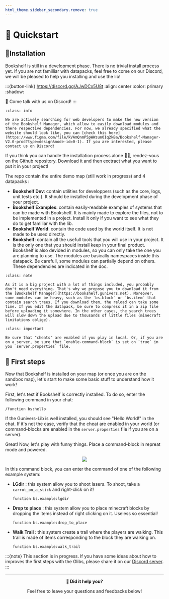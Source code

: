 ```yaml
---
html_theme.sidebar_secondary.remove: true
---
```


# 🚀 Quickstart

## 🔌Installation

Bookshelf is still in a development phase. There is no trivial install process yet. If you are not familliar with datapacks, feel free to come on our Discord, we will be pleased to help you installing and use the lib!

:::{button-link} https://discord.gg/AJwDCx5U8t
:align: center
:color: primary
:shadow:

💬 Come talk with us on Discord!
:::

```{admonition} 🤝 Help us improving the install process
:class: info

We are actively searching for web developers to make the new version of the Bookshelf Manager, which allow to easily download modules and there respective dependencies. For now, we already specified what the website should look like, you can [check this here](https://www.figma.com/file/kVAmQnmP5pWWzun0Iq2kBa/Bookshelf-Manager-V2.0-prod?type=design&node-id=0-1). If you are interested, please contact us on Discord!
```

If you think you can handle the installation process alone 💪😎, rendez-vous on the Github repository. Download it and then exctract what you want to put it in your project!

The repo contain the entire demo map (still work in progress) and 4 datapacks :
- **Bookshelf Dev**: contain utilities for developpers (such as the core, logs, unit tests etc.). It should be installed during the development phase of your project.
- **Bookshelf Examples**: contain easily-readable examples of systems that can be made with Bookshelf. It is mainly made to explore the files, not to be implemented in a project. Install it only if you want to see what they do to get familiar with the lib.
- **Bookshelf World**: contain the code used by the world itself. It is not made to be used directly.
- **Bookshelf**: contain all the usefull tools that you will use in your project. It is the only one that you should install keep in your final product. Bookshelf is also devided in modules, so you can only take the one you are planning to use. The modules are basically namespaces inside this datapack. Be carefull, some modules can partially depend on others. These dependencies are indicated in the doc.

```{admonition} You can take only what you need!
:class: note

As it is a big project with a lot of things included, you probably don't need everything. That's why we propose you to download it from the [Bookshelf Manager](https://bookshelf.gunivers.net). Moreover, some modules can be heavy, such as the `bs.block` or `bs.item` that contain search trees. If you download them, the reload can take some time. If you edit the datapack, be sure to compress it in a zip file before uploading it somewhere. In the other cases, the search trees will slow down the upload due to thousands of little files (minecraft limitations oblige).
```

```{admonition} Allow cheats / Enable command-blocks
:class: important

Be sure that "cheats" are enabled if you play in local. Or, if you are on a server, be sure that `enable-command-block` is set on `true` in you `server.properties` file.
```

## 👶 First steps

Now that Bookshelf is installed on your map (or once you are on the sandbox map), let's start to make some basic stuff to understand how it work!

First, let's test if Bookshelf is correctly installed. To do so, enter the following command in your chat:

```
/function bs:hello
```

If the Gunivers-Lib is well installed, you should see "Hello World!" in the chat. If it's not the case, verify that the cheat are enabled in your world (or command-blocks are enabled in the `server.properties` file if you are on a server).

Great! Now, let's play with funny things. Place a command-block in repreat mode and powered.

<div align="center">

![](https://gunivers.net/wp-content/uploads/2022/06/Command-block-repeat-1.png)

</div>

In this command block, you can enter the command of one of the following example system:

- **LGdir** : this system allow you to shoot lasers. To shoot, take a `carrot_on_a_stick` and right-click on it!
    ```
    function bs.example:lgdir
    ```
- **Drop to place** : this system allow you to place minecraft blocks by dropping the items instead of right clicking on it. Useless so essential!
    ```
    function bs.example:drop_to_place
    ```
- **Walk Trail** : this system create a trail where the players are walking. This trail is made of items corresponding to the block they are walking on.
    ```
    function bs.example:walk_trail
    ```


:::{note}
This section is in progress. If you have some ideas about how to improves the first steps with the Glibs, please share it on our [Discord server](https://discord.gg/E8qq6tN).
:::

---

<div id="gs-comments" align=center>

**💬 Did it help you?**

Feel free to leave your questions and feedbacks below!

</div>
